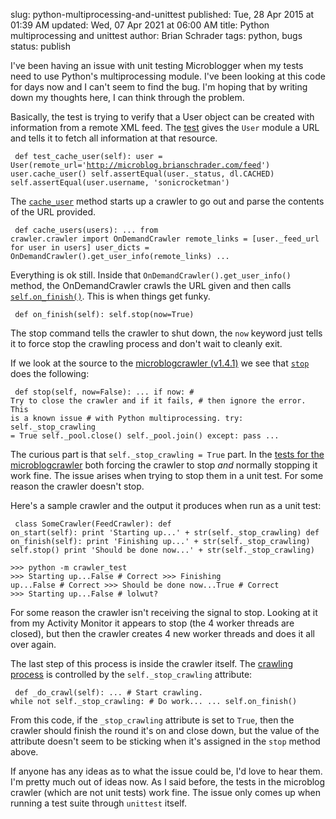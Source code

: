 slug: python-multiprocessing-and-unittest
published: Tue, 28 Apr 2015 at 01:39 AM
updated: Wed, 07 Apr 2021 at 06:00 AM
title: Python multiprocessing and unittest
author: Brian Schrader
tags: python, bugs
status: publish

I've been having an issue with unit testing Microblogger when my tests need to use Python's multiprocessing module. I've been looking at this code for days now and I can't seem to find the bug. I'm hoping that by writing down my thoughts here, I can think through the problem. 

Basically, the test is trying to verify that a User object can be created with information from a remote XML feed. The [test][test] gives the `User` module a URL and tells it to fetch all information at that resource.

[test]: https://github.com/Sonictherocketman/Microblogger/blob/master/test/user_test.py#L41

<code class="python"><pre>    def test_cache_user(self):
        user = User(remote_url='http://microblog.brianschrader.com/feed')
        user.cache_user()
        self.assertEqual(user._status, dl.CACHED)
        self.assertEqual(user.username, 'sonicrocketman')
 </pre></code>

The [`cache_user`][cu] method starts up a crawler to go out and parse the contents of the URL provided.

[cu]: https://github.com/Sonictherocketman/Microblogger/blob/master/feed/user.py#L84

<code class="python"><pre>    def cache_users(users):
        ...
        from crawler.crawler import OnDemandCrawler
        remote_links = [user._feed_url for user in users]
        user_dicts = OnDemandCrawler().get_user_info(remote_links)
        ...
</pre></code>

Everything is ok still. Inside that `OnDemandCrawler().get_user_info()` method, the OnDemandCrawler crawls the URL given and then calls [`self.on_finish()`][of]. This is when things get funky.

[of]: https://github.com/Sonictherocketman/Microblogger/blob/master/crawler/crawler.py#L71

<code class="python"><pre>    def on_finish(self):
        self.stop(now=True)
</pre></code>

The stop command tells the crawler to shut down, the `now` keyword just tells it to force stop the crawling process and don't wait to cleanly exit.

If we look at the source to the [microblogcrawler (v1.4.1)][1.4.1] we see that [`stop`][stop] does the following:

[stop]: https://github.com/Sonictherocketman/microblog_crawler/blob/master/microblogcrawler/crawler.py#L116

<code class="python"><pre>    def stop(self, now=False):
        ...
        if now:
            # Try to close the crawler and if it fails,
            # then ignore the error. This is a known issue
            # with Python multiprocessing.
            try:
                self._stop_crawling = True
                self._pool.close()
                self._pool.join()
            except:
                pass
        ...
</pre></code>

[1.4.1]: https://pypi.python.org/pypi/MicroblogCrawler/1.4.1

The curious part is that `self._stop_crawling = True` part. In the [tests for the microblogcrawler][mctests] both forcing the crawler to stop *and* normally stopping it work fine. The issue arises when trying to stop them in a unit test. For some reason the crawler doesn't stop. 

[mctests]: https://github.com/Sonictherocketman/microblog_crawler/tree/master/test

Here's a sample crawler and the output it produces when run as a unit test:

<code class="python"><pre>    class SomeCrawler(FeedCrawler):
        def on_start(self):
            print 'Starting up...' + str(self._stop_crawling)
        def on_finish(self):
            print 'Finishing up...' + str(self._stop_crawling)
            self.stop()
            print 'Should be done now...' + str(self._stop_crawling)
</pre></code>

<code class="python"><pre>\>\>\> python -m crawler_test
\>\>\> Starting up...False        # Correct
\>\>\> Finishing up...False       # Correct
\>\>\> Should be done now...True  # Correct
\>\>\> Starting up...False        # lolwut?
</pre></code>

For some reason the crawler isn't receiving the signal to stop. Looking at it from my Activity Monitor it appears to stop (the 4 worker threads are closed), but then the crawler creates 4 new worker threads and does it all over again. 

The last step of this process is inside the crawler itself. The [crawling process][cp] is controlled by the `self._stop_crawling` attribute:

[cp]: https://github.com/Sonictherocketman/microblog_crawler/blob/master/microblogcrawler/crawler.py#L184

<code class="python"><pre>    def _do_crawl(self):
        ...
        # Start crawling.
        while not self._stop_crawling:
            # Do work...
            ...
            self.on_finish()
</pre></code>

From this code, if the `_stop_crawling` attribute is set to `True`, then the crawler should finish the round it's on and close down, but the value of the attribute doesn't seem to be sticking when it's assigned in the `stop` method above.

If anyone has any ideas as to what the issue could be, I'd love to hear them. I'm pretty much out of ideas now. As I said before, the tests in the microblog crawler (which are not unit tests) work fine. The issue only comes up when running a test suite through `unittest` itself.

<link rel="stylesheet" href="http://yandex.st/highlightjs/8.0/styles/default.min.css">
<script src="http://yandex.st/highlightjs/8.0/highlight.min.js"></script>
<script>hljs.initHighlightingOnLoad();</script>

